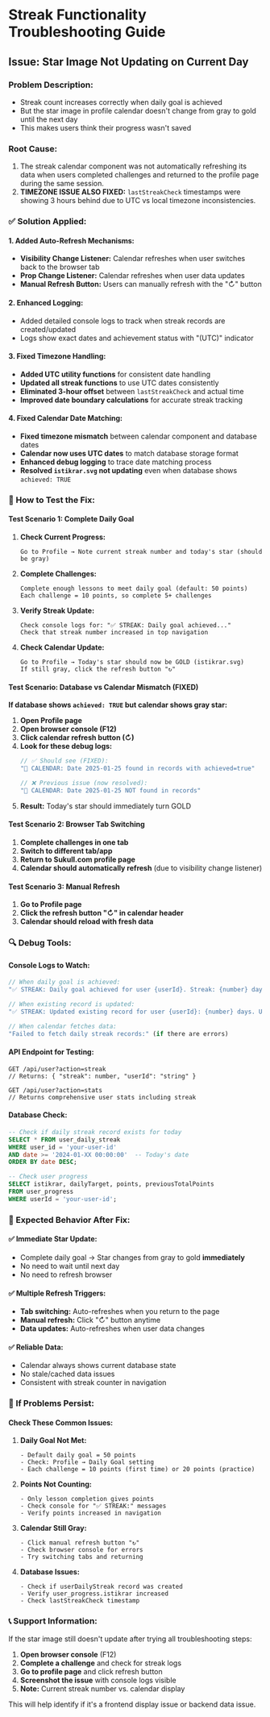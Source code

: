 # Streak Functionality Troubleshooting Guide

## Issue: Star Image Not Updating on Current Day

### **Problem Description:**
- Streak count increases correctly when daily goal is achieved
- But the star image in profile calendar doesn't change from gray to gold until the next day
- This makes users think their progress wasn't saved

### **Root Cause:**
1. The streak calendar component was not automatically refreshing its data when users completed challenges and returned to the profile page during the same session.
2. **TIMEZONE ISSUE ALSO FIXED:** `lastStreakCheck` timestamps were showing 3 hours behind due to UTC vs local timezone inconsistencies.

### **✅ Solution Applied:**

#### 1. **Added Auto-Refresh Mechanisms:**
- **Visibility Change Listener:** Calendar refreshes when user switches back to the browser tab
- **Prop Change Listener:** Calendar refreshes when user data updates
- **Manual Refresh Button:** Users can manually refresh with the "↻" button

#### 2. **Enhanced Logging:**
- Added detailed console logs to track when streak records are created/updated
- Logs show exact dates and achievement status with "(UTC)" indicator

#### 3. **Fixed Timezone Handling:**
- **Added UTC utility functions** for consistent date handling
- **Updated all streak functions** to use UTC dates consistently
- **Eliminated 3-hour offset** between `lastStreakCheck` and actual time
- **Improved date boundary calculations** for accurate streak tracking

#### 4. **Fixed Calendar Date Matching:**
- **Fixed timezone mismatch** between calendar component and database dates
- **Calendar now uses UTC dates** to match database storage format
- **Enhanced debug logging** to trace date matching process
- **Resolved `istikrar.svg` not updating** even when database shows `achieved: TRUE`

### **🧪 How to Test the Fix:**

#### **Test Scenario 1: Complete Daily Goal**
1. **Check Current Progress:**
   ```
   Go to Profile → Note current streak number and today's star (should be gray)
   ```

2. **Complete Challenges:**
   ```
   Complete enough lessons to meet daily goal (default: 50 points)
   Each challenge = 10 points, so complete 5+ challenges
   ```

3. **Verify Streak Update:**
   ```
   Check console logs for: "✅ STREAK: Daily goal achieved..."
   Check that streak number increased in top navigation
   ```

4. **Check Calendar Update:**
   ```
   Go to Profile → Today's star should now be GOLD (istikrar.svg)
   If still gray, click the refresh button "↻"
   ```

#### **Test Scenario: Database vs Calendar Mismatch (FIXED)**

**If database shows `achieved: TRUE` but calendar shows gray star:**

1. **Open Profile page**
2. **Open browser console (F12)**
3. **Click calendar refresh button (↻)**
4. **Look for these debug logs:**
   ```javascript
   // ✅ Should see (FIXED):
   "📅 CALENDAR: Date 2025-01-25 found in records with achieved=true"
   
   // ❌ Previous issue (now resolved):
   "📅 CALENDAR: Date 2025-01-25 NOT found in records"
   ```
5. **Result:** Today's star should immediately turn GOLD

#### **Test Scenario 2: Browser Tab Switching**
1. **Complete challenges in one tab**
2. **Switch to different tab/app**
3. **Return to Sukull.com profile page**
4. **Calendar should automatically refresh** (due to visibility change listener)

#### **Test Scenario 3: Manual Refresh**
1. **Go to Profile page**
2. **Click the refresh button "↻" in calendar header**
3. **Calendar should reload with fresh data**

### **🔍 Debug Tools:**

#### **Console Logs to Watch:**
```javascript
// When daily goal is achieved:
"✅ STREAK: Daily goal achieved for user {userId}. Streak: {number} days. Record created for {date}"

// When existing record is updated:
"✅ STREAK: Updated existing record for user {userId}: {number} days. Updated record for {date}"

// When calendar fetches data:
"Failed to fetch daily streak records:" (if there are errors)
```

#### **API Endpoint for Testing:**
```
GET /api/user?action=streak
// Returns: { "streak": number, "userId": "string" }

GET /api/user?action=stats  
// Returns comprehensive user stats including streak
```

#### **Database Check:**
```sql
-- Check if daily streak record exists for today
SELECT * FROM user_daily_streak 
WHERE user_id = 'your-user-id' 
AND date >= '2024-01-XX 00:00:00'  -- Today's date
ORDER BY date DESC;

-- Check user progress
SELECT istikrar, dailyTarget, points, previousTotalPoints 
FROM user_progress 
WHERE userId = 'your-user-id';
```

### **🚀 Expected Behavior After Fix:**

#### **✅ Immediate Star Update:**
- Complete daily goal → Star changes from gray to gold **immediately**
- No need to wait until next day
- No need to refresh browser

#### **✅ Multiple Refresh Triggers:**
- **Tab switching:** Auto-refreshes when you return to the page
- **Manual refresh:** Click "↻" button anytime
- **Data updates:** Auto-refreshes when user data changes

#### **✅ Reliable Data:**
- Calendar always shows current database state
- No stale/cached data issues
- Consistent with streak counter in navigation

### **🐛 If Problems Persist:**

#### **Check These Common Issues:**

1. **Daily Goal Not Met:**
   ```
   - Default daily goal = 50 points
   - Check: Profile → Daily Goal setting
   - Each challenge = 10 points (first time) or 20 points (practice)
   ```

2. **Points Not Counting:**
   ```
   - Only lesson completion gives points
   - Check console for "✅ STREAK:" messages
   - Verify points increased in navigation
   ```

3. **Calendar Still Gray:**
   ```
   - Click manual refresh button "↻"
   - Check browser console for errors
   - Try switching tabs and returning
   ```

4. **Database Issues:**
   ```
   - Check if userDailyStreak record was created
   - Verify user_progress.istikrar increased
   - Check lastStreakCheck timestamp
   ```

### **📞 Support Information:**

If the star image still doesn't update after trying all troubleshooting steps:

1. **Open browser console** (F12)
2. **Complete a challenge** and check for streak logs
3. **Go to profile page** and click refresh button
4. **Screenshot the issue** with console logs visible
5. **Note:** Current streak number vs. calendar display

This will help identify if it's a frontend display issue or backend data issue. 